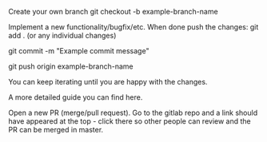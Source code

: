 Create your own branch
git checkout -b example-branch-name

Implement a new functionality/bugfix/etc. When done push the changes:
git add . (or any individual changes)

git commit -m "Example commit message"

git push origin example-branch-name

You can keep iterating until you are happy with the changes.

A more detailed guide you can find here.

Open a new PR (merge/pull request).
Go to the gitlab repo and a link should have appeared at the top - click there so other people can review and the PR can be merged in master.

